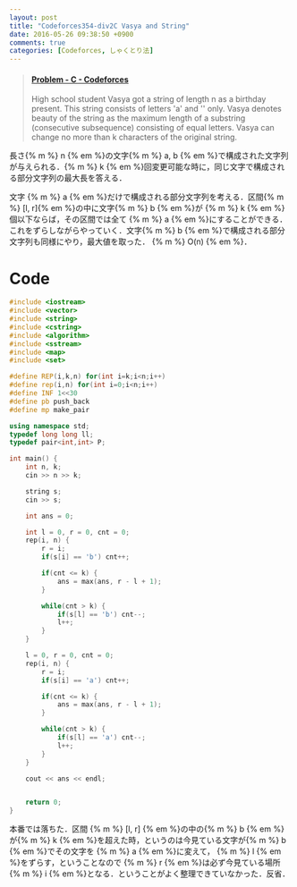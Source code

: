 ```yaml
---
layout: post
title: "Codeforces354-div2C Vasya and String"
date: 2016-05-26 09:38:50 +0900
comments: true
categories: [Codeforces, しゃくとり法]
---
```


<blockquote class="embedly-card" data-card-key="39deea93f79745829254c0652225a544" data-card-controls="0" data-card-branding="0" data-card-type="article"><h4><a href="http://codeforces.com/contest/676/problem/C">Problem - C - Codeforces</a></h4><p>High school student Vasya got a string of length n as a birthday present. This string consists of letters 'a' and '' only. Vasya denotes beauty of the string as the maximum length of a substring (consecutive subsequence) consisting of equal letters. Vasya can change no more than k characters of the original string.</p></blockquote>
<script async src="//cdn.embedly.com/widgets/platform.js" charset="UTF-8"></script>

<!-- more -->

長さ{% m %} n {% em %}の文字{% m %} a, b {% em %}で構成された文字列が与えられる．{% m %} k {% em %}回変更可能な時に，同じ文字で構成される部分文字列の最大長を答える．  
  
文字 {% m %} a {% em %}だけで構成される部分文字列を考える．区間{% m %} [l, r]{% em %}の中に文字{% m %} b {% em %}が {% m %} k {% em %}個以下ならば，その区間では全て {% m %} a {% em %}にすることができる．これをずらしながらやっていく．文字{% m %} b {% em %}で構成される部分文字列も同様にやり，最大値を取った． {% m %} O(n) {% em %}．


# Code

```cpp
#include <iostream>
#include <vector>
#include <string>
#include <cstring>
#include <algorithm>
#include <sstream>
#include <map>
#include <set>

#define REP(i,k,n) for(int i=k;i<n;i++)
#define rep(i,n) for(int i=0;i<n;i++)
#define INF 1<<30
#define pb push_back
#define mp make_pair

using namespace std;
typedef long long ll;
typedef pair<int,int> P;

int main() {
	int n, k;
	cin >> n >> k;

	string s;
	cin >> s;

	int ans = 0;

	int l = 0, r = 0, cnt = 0;
	rep(i, n) {
		r = i;
		if(s[i] == 'b') cnt++;

		if(cnt <= k) {
			ans = max(ans, r - l + 1);
		}

		while(cnt > k) {
			if(s[l] == 'b') cnt--;
			l++;
		}
	}

	l = 0, r = 0, cnt = 0;
	rep(i, n) {
		r = i;
		if(s[i] == 'a') cnt++;

		if(cnt <= k) {
			ans = max(ans, r - l + 1);
		}

		while(cnt > k) {
			if(s[l] == 'a') cnt--;
			l++;
		}
	}

	cout << ans << endl;


	return 0;
}
```

本番では落ちた．区間 {% m %} [l, r] {% em %}の中の{% m %} b {% em %}が{% m %} k {% em %}を超えた時，というのは今見ている文字が{% m %} b {% em %}でその文字を {% m %} a {% em %}に変えて， {% m %} l {% em %}をずらす，ということなので {% m %} r {% em %}は必ず今見ている場所 {% m %} i {% em %}となる．ということがよく整理できていなかった．反省．
